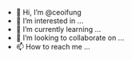 - 👋 Hi, I’m @ceoifung
- 👀 I’m interested in ...
- 🌱 I’m currently learning ...
- 💞️ I’m looking to collaborate on ...
- 📫 How to reach me ...

<!---
ceoifung/ceoifung is a ✨ special ✨ repository because its `README.md` (this file) appears on your GitHub profile.
You can click the Preview link to take a look at your changes.
--->
